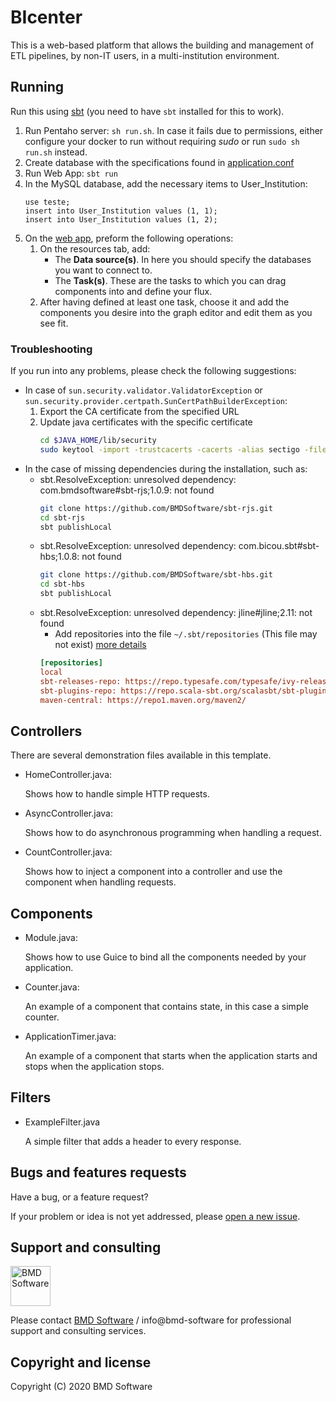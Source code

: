 # BIcenter

This is a web-based platform that allows the building and management of ETL pipelines, by non-IT users, in a multi-institution environment.
## Running

Run this using [sbt](http://www.scala-sbt.org/) (you need to have `sbt` installed for this to work).


1. Run Pentaho server: `sh run.sh`. In case it fails due to permissions, either configure your docker to run without requiring *sudo* or run ```sudo sh run.sh``` instead.
2. Create database with the specifications found in [application.conf](conf/application.conf)
3. Run Web App: `sbt run`
4. In the MySQL database, add the necessary items to User_Institution:
    ```mysql
    use teste;
    insert into User_Institution values (1, 1);
    insert into User_Institution values (1, 2);
    ```
5. On the [web app](http://localhost:9000), preform the following operations:
    1. On the resources tab, add:
        * The **Data source(s)**. In here you should specify the databases you want to connect to.
        * The **Task(s)**. These are the tasks to which you can drag components into and define your flux.
    2. After having defined at least one task, choose it and add the components you desire into the graph editor and edit them as you see fit.


### Troubleshooting

If you run into any problems, please check the following suggestions:

-   In case of `sun.security.validator.ValidatorException` or `sun.security.provider.certpath.SunCertPathBuilderException`:
    1. Export the CA certificate from the specified URL
    2. Update java certificates with the specific certificate
        ```bash
        cd $JAVA_HOME/lib/security
        sudo keytool -import -trustcacerts -cacerts -alias sectigo -file path/to/file
        ```
- In the case of missing dependencies during the installation, such as:
    - sbt.ResolveException: unresolved dependency: com.bmdsoftware#sbt-rjs;1.0.9: not found
        ```bash
        git clone https://github.com/BMDSoftware/sbt-rjs.git
        cd sbt-rjs
        sbt publishLocal
        ```
    - sbt.ResolveException: unresolved dependency: com.bicou.sbt#sbt-hbs;1.0.8: not found
        ```bash
        git clone https://github.com/BMDSoftware/sbt-hbs.git
        cd sbt-hbs
        sbt publishLocal
        ```
    - sbt.ResolveException: unresolved dependency: jline#jline;2.11: not found
        - Add repositories into the file `~/.sbt/repositories` (This file may not exist) [more details](https://stackoverflow.com/questions/42438544/sbt-installation-error-module-not-found-org-scala-sbt-ivyivy2-3-0-sbt-2cf13e)
        ```ini
        [repositories]
        local
        sbt-releases-repo: https://repo.typesafe.com/typesafe/ivy-releases/, [organization]/[module]/(scala_[scalaVersion]/)(sbt_[sbtVersion]/)[revision]/[type]s/[artifact](-[classifier]).[ext]
        sbt-plugins-repo: https://repo.scala-sbt.org/scalasbt/sbt-plugin-releases/, [organization]/[module]/(scala_[scalaVersion]/)(sbt_[sbtVersion]/)[revision]/[type]s/[artifact](-[classifier]).[ext]
        maven-central: https://repo1.maven.org/maven2/
        ```

## Controllers

There are several demonstration files available in this template.

- HomeController.java:

  Shows how to handle simple HTTP requests.

- AsyncController.java:

  Shows how to do asynchronous programming when handling a request.

- CountController.java:

  Shows how to inject a component into a controller and use the component when
  handling requests.

## Components

- Module.java:

  Shows how to use Guice to bind all the components needed by your application.

- Counter.java:

  An example of a component that contains state, in this case a simple counter.

- ApplicationTimer.java:

  An example of a component that starts when the application starts and stops
  when the application stops.

## Filters

- ExampleFilter.java

  A simple filter that adds a header to every response.


## Bugs and features requests

Have a bug, or a feature request?

If your problem or idea is not yet addressed, please [open a new issue](https://github.com/bioinformatics-ua/BIcenter/issues/new).

## Support and consulting

[<img src="https://raw.githubusercontent.com/wiki/BMDSoftware/dicoogle/images/bmd.png" height="64" alt="BMD Software">](https://www.bmd-software.com)

Please contact [BMD Software](https://www.bmd-software.com) / info@bmd-software for professional support and consulting services.

## Copyright and license

Copyright (C) 2020 BMD Software
